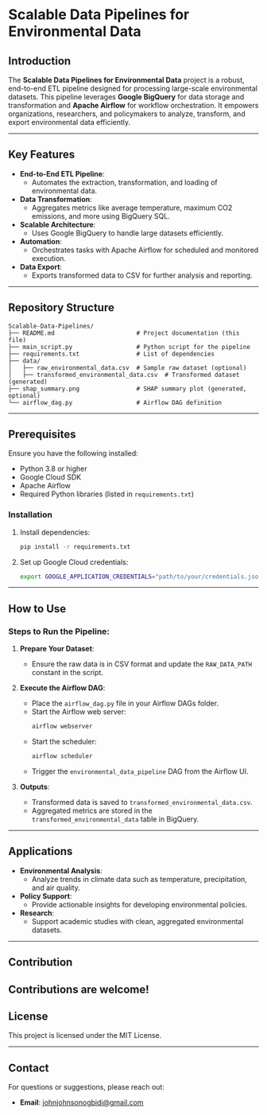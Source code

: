 # Scalable Data Pipelines for Environmental Data

## Introduction
The **Scalable Data Pipelines for Environmental Data** project is a robust, end-to-end ETL pipeline designed for processing large-scale environmental datasets. This pipeline leverages **Google BigQuery** for data storage and transformation and **Apache Airflow** for workflow orchestration. It empowers organizations, researchers, and policymakers to analyze, transform, and export environmental data efficiently.

---

## Key Features

- **End-to-End ETL Pipeline**:
  - Automates the extraction, transformation, and loading of environmental data.
- **Data Transformation**:
  - Aggregates metrics like average temperature, maximum CO2 emissions, and more using BigQuery SQL.
- **Scalable Architecture**:
  - Uses Google BigQuery to handle large datasets efficiently.
- **Automation**:
  - Orchestrates tasks with Apache Airflow for scheduled and monitored execution.
- **Data Export**:
  - Exports transformed data to CSV for further analysis and reporting.

---

## Repository Structure

```
Scalable-Data-Pipelines/
├── README.md                       # Project documentation (this file)
├── main_script.py                  # Python script for the pipeline
├── requirements.txt                # List of dependencies
├── data/
│   ├── raw_environmental_data.csv  # Sample raw dataset (optional)
│   ├── transformed_environmental_data.csv  # Transformed dataset (generated)
├── shap_summary.png                # SHAP summary plot (generated, optional)
└── airflow_dag.py                  # Airflow DAG definition
```

---

## Prerequisites

Ensure you have the following installed:

- Python 3.8 or higher
- Google Cloud SDK
- Apache Airflow
- Required Python libraries (listed in `requirements.txt`)

### Installation

1. Install dependencies:
   ```bash
   pip install -r requirements.txt
   ```

2. Set up Google Cloud credentials:
   ```bash
   export GOOGLE_APPLICATION_CREDENTIALS="path/to/your/credentials.json"
   ```

---

## How to Use

### Steps to Run the Pipeline:

1. **Prepare Your Dataset**:
   - Ensure the raw data is in CSV format and update the `RAW_DATA_PATH` constant in the script.

2. **Execute the Airflow DAG**:
   - Place the `airflow_dag.py` file in your Airflow DAGs folder.
   - Start the Airflow web server:
     ```bash
     airflow webserver
     ```
   - Start the scheduler:
     ```bash
     airflow scheduler
     ```
   - Trigger the `environmental_data_pipeline` DAG from the Airflow UI.

3. **Outputs**:
   - Transformed data is saved to `transformed_environmental_data.csv`.
   - Aggregated metrics are stored in the `transformed_environmental_data` table in BigQuery.

---

## Applications

- **Environmental Analysis**:
  - Analyze trends in climate data such as temperature, precipitation, and air quality.
- **Policy Support**:
  - Provide actionable insights for developing environmental policies.
- **Research**:
  - Support academic studies with clean, aggregated environmental datasets.

---

## Contribution

Contributions are welcome! 
---

## License

This project is licensed under the MIT License.

---

## Contact

For questions or suggestions, please reach out:
- **Email**: johnjohnsonogbidi@gmail.com
